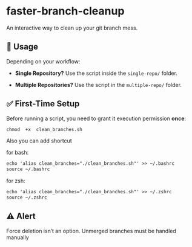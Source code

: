# faster-branch-cleanup
An interactive way to clean up your git branch mess.

## 🧩 Usage
Depending on your workflow:

-  **Single Repository?**
Use the script inside the `single-repo/` folder.

-  **Multiple Repositories?**
Use the script in the `multiple-repo/` folder.  

## ✅ First-Time Setup
Before running a script, you need to grant it execution permission **once**:

```markdown
chmod  +x  clean_branches.sh
```

Also you can add shortcut

for bash:
```markdown
echo 'alias clean_branches="./clean_branches.sh"' >> ~/.bashrc
source ~/.bashrc
```
for zsh:
```markdown
echo 'alias clean_branches="./clean_branches.sh"' >> ~/.zshrc
source ~/.zshrc
```

## ⚠️ Alert
Force  deletion  isn’t  an  option.  Unmerged  branches  must  be  handled  manually